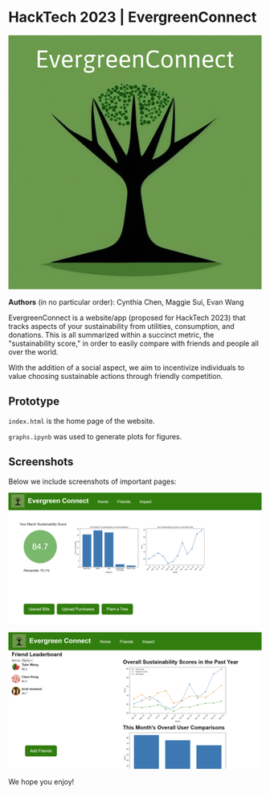 # HackTech 2023 | EvergreenConnect

![logo](assets/logoever.png)

**Authors** (in no particular order): Cynthia Chen, Maggie Sui, Evan Wang

EvergreenConnect is a website/app (proposed for HackTech 2023) that tracks aspects of your sustainability from utilities, consumption, and donations. This is all summarized within a succinct metric, the "sustainability score," in order to easily compare with friends and people all over the world.

With the addition of a social aspect, we aim to incentivize individuals to value choosing sustainable actions through friendly competition.

## Prototype

`index.html` is the home page of the website.

`graphs.ipynb` was used to generate plots for figures.

## Screenshots

Below we include screenshots of important pages:

![home](assets/homepage.png)

![home](assets/friendpage.png)
 
We hope you enjoy!
